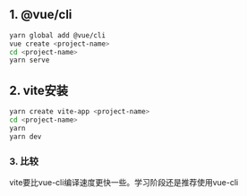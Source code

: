## 1. @vue/cli

```bash
yarn global add @vue/cli
vue create <project-name>
cd <project-name>
yarn serve
```

## 2. vite安装

```bash
yarn create vite-app <project-name>
cd <project-name>
yarn
yarn dev
```

### 3. 比较

vite要比vue-cli编译速度更快一些。学习阶段还是推荐使用vue-cli